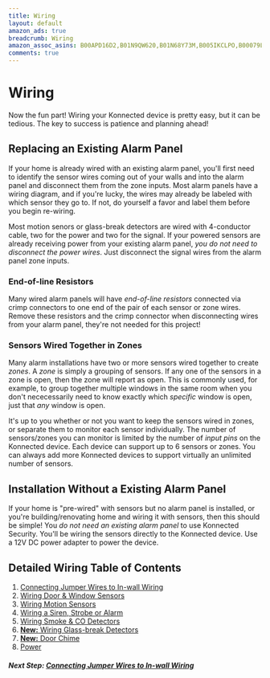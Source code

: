 ```yaml
---
title: Wiring
layout: default
amazon_ads: true
breadcrumb: Wiring
amazon_assoc_asins: B00APD16D2,B01N9QW620,B01N68Y73M,B005IKCLPO,B00079LN1Y,B005HQ4T6I,B01GFHXXI2
comments: true
---
```


# Wiring

Now the fun part! Wiring your Konnected device is pretty easy, but it can be tedious. The key to success is patience and
planning ahead!

## Replacing an Existing Alarm Panel

If your home is already wired with an existing alarm panel, you'll first need to identify the sensor wires coming out of
your walls and into the alarm panel and disconnect them from the zone inputs. Most alarm panels have a wiring diagram, 
and if you're lucky, the wires may already be labeled with which sensor they go to. If not, do yourself a favor and label
them before you begin re-wiring.

Most motion senors or glass-break detectors are wired with 4-conductor cable, two for the power and two for the signal.
If your powered sensors are already receiving power from your existing alarm panel, _you do not need to disconnect the
 power wires_. Just disconnect the signal wires from the alarm panel zone inputs.
 
### End-of-line Resistors

Many wired alarm panels will have _end-of-line resistors_ connected via crimp connectors to one end of the pair of each 
sensor or zone wires. Remove these resistors and the crimp connector when disconnecting wires from your alarm panel,
they're not needed for this project!

### Sensors Wired Together in Zones

Many alarm installations have two or more sensors wired together to create _zones_. A _zone_ is simply a grouping of
sensors. If any one of the sensors in a zone is open, then the zone will report as open. This is commonly used, for example,
to group together multiple windows in the same room when you don't nececessarily need to know exactly which _specific_
window is open, just that _any_ window is open.

It's up to you whether or not you want to keep the sensors wired in zones, or separate them to monitor each sensor
individually. The number of sensors/zones you can monitor is limited by the number of _input pins_ on the Konnected device.
Each device can support up to 6 sensors or zones. You can always add more Konnected devices to support virtually
an unlimited number of sensors.  
 
## Installation Without a Existing Alarm Panel

If your home is "pre-wired" with sensors but no alarm panel is installed, or you're building/renovating home and 
wiring it with sensors, then this should be simple! You _do not need an existing alarm panel_ to use Konnected Security.
You'll be wiring the sensors directly to the Konnected device. Use a 12V DC power adapter to power the device.

## Detailed Wiring Table of Contents 

1. [Connecting Jumper Wires to In-wall Wiring](/security-alarm-system/wiring/connecting-jumpers)
1. [Wiring Door & Window Sensors](/security-alarm-system/wiring/contact-sensors)
1. [Wiring Motion Sensors](/security-alarm-system/wiring/motion-sensors)
1. [Wiring a Siren, Strobe or Alarm](/security-alarm-system/wiring/siren)
1. [Wiring Smoke & CO Detectors](/security-alarm-system/wiring/smoke-detectors)
1. [**New:** Wiring Glass-break Detectors](/security-alarm-system/wiring/glass-break)
1. [**New:** Door Chime](/security-alarm-system/wiring/door-chime)
1. [Power](/security-alarm-system/wiring/power)

##### **Next Step:** [Connecting Jumper Wires to In-wall Wiring](/security-alarm-system/wiring/connecting-jumpers)